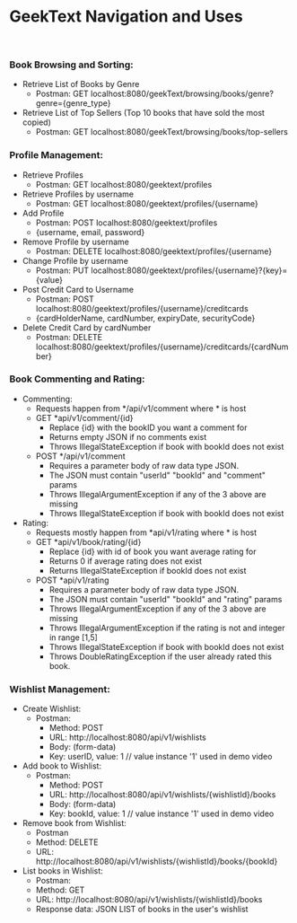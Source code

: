 # GeekText Navigation and Uses  
<br />

### Book Browsing and Sorting:
* Retrieve List of Books by Genre
  * Postman: GET localhost:8080/geekText/browsing/books/genre?genre={genre_type}
* Retrieve List of Top Sellers (Top 10 books that have sold the most copied)
  * Postman: GET localhost:8080/geekText/browsing/books/top-sellers
### Profile Management:
* Retrieve Profiles
  * Postman: GET localhost:8080/geektext/profiles
* Retrieve Profiles by username
  * Postman: GET localhost:8080/geektext/profiles/{username}
* Add Profile
  * Postman: POST localhost:8080/geektext/profiles
  * {username, email, password}
* Remove Profile by username
  * Postman: DELETE localhost:8080/geektext/profiles/{username}
* Change Profile by username
  * Postman: PUT localhost:8080/geektext/profiles/{username}?{key}={value}
* Post Credit Card to Username
  * Postman: POST localhost:8080/geektext/profiles/{username}/creditcards
  * {cardHolderName, cardNumber, expiryDate, securityCode}
* Delete Credit Card by cardNumber
  * Postman: DELETE localhost:8080/geektext/profiles/{username}/creditcards/{cardNumber}
### Book Commenting and Rating:
* Commenting:
  * Requests happen from */api/v1/comment where * is host
  * GET *api/v1/comment/{id}
    * Replace {id} with the bookID you want a comment for
    * Returns empty JSON if no comments exist
    * Throws IllegalStateException if book with bookId does not exist
  * POST */api/v1/comment
    * Requires a parameter body of raw data type JSON.
    * The JSON must contain "userId" "bookId" and "comment" params
    * Throws IllegalArgumentException if any of the 3 above are missing
    * Throws IllegalStateException if book with bookId does not exist
* Rating:
  * Requests mostly happen from *api/v1/rating where * is host
  * GET *api/v1/book/rating/{id}
    * Replace {id} with id of book you want average rating for
    * Returns 0 if average rating does not exist
    * Returns IllegalStateException if bookId does not exist
  * POST *api/v1/rating
    * Requires a parameter body of raw data type JSON.
    * The JSON must contain "userId" "bookId" and "rating" params
    * Throws IllegalArgumentException if any of the 3 above are missing
    * Throws IllegalArgumentException if the rating is not and integer in range [1,5]
    * Throws IllegalStateException if book with bookId does not exist
    * Throws DoubleRatingException if the user already rated this book.
### Wishlist Management:
* Create Wishlist:
  * Postman:
    * Method: POST
    * URL: http://localhost:8080/api/v1/wishlists
    * Body: (form-data)
    * Key: userID, value: 1 // value instance '1' used in demo video
* Add book to Wishlist:
  * Postman:
    * Method: POST
    * URL: http://localhost:8080/api/v1/wishlists/{wishlistId}/books
    * Body: (form-data)
    * Key: bookId, value: 1 // value instance '1' used in demo video
* Remove book from Wishlist:
   * Postman
    * Method: DELETE
    * URL: http://localhost:8080/api/v1/wishlists/{wishlistId}/books/{bookId}
* List books in Wishlist:
   * Postman:
    * Method: GET
    * URL: http://localhost:8080/api/v1/wishlists/{wishlistId}/books
    * Response data: JSON LIST of books in the user's wishlist





